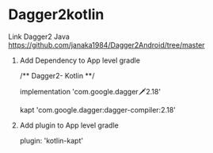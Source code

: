 # Dagger2kotlin


Link Dagger2 Java https://github.com/janaka1984/Dagger2Android/tree/master

1) Add Dependency to App level gradle

   /** Dagger2- Kotlin **/
   
    implementation 'com.google.dagger:dagger:2.18'
    
    kapt 'com.google.dagger:dagger-compiler:2.18'
    
2) Add plugin to App level gradle

    plugin: 'kotlin-kapt' 
